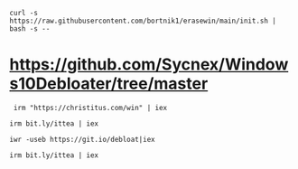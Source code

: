

`curl -s https://raw.githubusercontent.com/bortnik1/erasewin/main/init.sh | bash -s --`




# https://github.com/Sycnex/Windows10Debloater/tree/master

` irm "https://christitus.com/win" | iex`


`irm bit.ly/ittea | iex`

`iwr -useb https://git.io/debloat|iex`

`irm bit.ly/ittea | iex`

